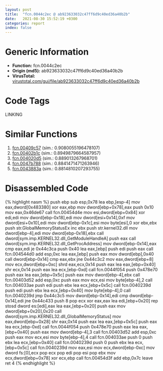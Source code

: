 ```yaml
---
layout: post
title:  "fcn.0044c2ec @ ab923633032c47ff6d9c40ed36a40b2b"
date:   2021-08-30 15:52:19 +0300
categories: report
index: false
---
```


# Generic Information
- **Function:** fcn.0044c2ec
- **Origin (md5):** ab923633032c47ff6d9c40ed36a40b2b
- **VirusTotal:** [virustotal.com/gui/file/ab923633032c47ff6d9c40ed36a40b2b][virustotal_ref]

# Code Tags
<span class="tag" id="LINKING">LINKING</span>


# Similar Functions

1. [fcn.00409c57][similar_1_ref] (sim.: 0.9080055196478107)
2. [fcn.00402b1c][similar_2_ref] (sim.: 0.8949879664587957)
3. [fcn.004020d5][similar_3_ref] (sim.: 0.889013267968701)
4. [fcn.0047b788][similar_4_ref] (sim.: 0.8841471471263946)
5. [fcn.0043883a][similar_5_ref] (sim.: 0.8814810207293755)


# Disassembled Code

{% highlight nasm %}
push ebp
sub esp,0x78
lea ebp,[esp-4]
mov eax,dword[0x483380]
xor eax,ebp
mov dword[ebp+0x78],eax
push 0x10
mov eax,0x46de67
call fcn.00454d4e
mov esi,dword[ebp+0x84]
xor edi,edi
mov dword[ebp-0x18],edi
mov dword[esi+0x14],0xf
mov dword[esi+0x10],edi
mov dword[ebp-0x1c],esi
mov byte[esi],0
xor ebx,ebx
push str.GlobalMemoryStatusEx
inc ebx
push str.kernel32.dll
mov dword[ebp-4],edi
mov dword[ebp-0x18],ebx
call dword[sym.imp.KERNEL32.dll_GetModuleHandleA]
push eax
call dword[sym.imp.KERNEL32.dll_GetProcAddress]
mov dword[ebp-0x14],eax
cmp eax,edi
je 0x44c3ca
push 0x40
lea eax,[ebp]
push edi
push eax
call fcn.004544d0
add esp,0xc
lea eax,[ebp]
push eax
mov dword[ebp],0x40
call dword[ebp-0x14]
cmp eax,ebx
jne 0x44c3c2
mov eax,dword[ebp+8]
mov ecx,dword[ebp+0xc]
shrd eax,ecx,0x14
push eax
lea eax,[ebp+0x40]
shr ecx,0x14
push eax
lea ecx,[ebp-0xd]
call fcn.0044f054
push 0x478e70
push eax
lea eax,[ebp+0x5c]
push eax
mov dword[ebp-4],ebx
call fcn.00403d52
add esp,0xc
push eax
mov ecx,esi
mov byte[ebp-4],2
call fcn.004033ae
push edi
push ebx
lea ecx,[ebp+0x5c]
call fcn.0040239d
push edi
push ebx
lea ecx,[ebp+0x40]
mov byte[ebp-4],0
call fcn.0040239d
jmp 0x44c3c5
mov dword[ebp-0x14],edi
cmp dword[ebp-0x14],edi
jne 0x44c433
push 8
pop ecx
xor eax,eax
lea edi,[ebp+0x20]
rep stosd dword es:[edi],eax
lea eax,[ebp+0x20]
push eax
mov dword[ebp+0x20],0x20
call dword[sym.imp.KERNEL32.dll_GlobalMemoryStatus]
mov eax,dword[ebp+0x28]
shr eax,0x14
push eax
lea eax,[ebp+0x5c]
push eax
lea ecx,[ebp-0xd]
call fcn.0044f054
push 0x478e70
push eax
lea eax,[ebp+0x40]
push eax
mov dword[ebp-4],3
call fcn.00403d52
add esp,0xc
push eax
mov ecx,esi
mov byte[ebp-4],4
call fcn.004033ae
push 0
push ebx
lea ecx,[ebp+0x40]
call fcn.0040239d
push 0
push ebx
lea ecx,[ebp+0x5c]
call fcn.0040239d
mov eax,esi
mov ecx,dword[ebp-0xc]
mov dword fs:[0],ecx
pop ecx
pop edi
pop esi
pop ebx
mov ecx,dword[ebp+0x78]
xor ecx,ebp
call fcn.00454d3f
add ebp,0x7c
leave 
ret 4
{% endhighlight %}


[similar_1_ref]: /report/fcn.00409c57@ab923633032c47ff6d9c40ed36a40b2b
[similar_2_ref]: /report/fcn.00402b1c@6c5b0418e4a4c57d99cda47d2717045d
[similar_3_ref]: /report/fcn.004020d5@6c5b0418e4a4c57d99cda47d2717045d
[similar_4_ref]: /report/fcn.0047b788@b3771987fba16f4fba07d1109ec72c76
[similar_5_ref]: /report/fcn.0043883a@418e0921f3a9bd4f5bc0dcc59623b5a1
[virustotal_ref]: https://www.virustotal.com/gui/file/ab923633032c47ff6d9c40ed36a40b2b